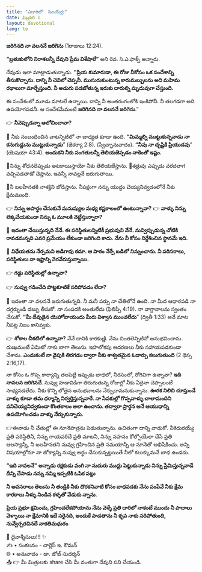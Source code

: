 ```yaml
---
title: "ఎడారిలో  సెలయేర్లు"
date: ఫిబ్రవరి 1
layout: devotional
lang: te
---
```


**జరిగినది నా వలననే జరిగెను**
 (1రాజులు 12:24).

 **“బ్రతుకులోని నిరాశలన్నీ దేవుని ప్రేమ విశేషాలే”** అని రెవ. సి.ఎ.ఫాక్స్ అన్నారు.
 
దేవుడు ఇలా మాట్లాడుతున్నాడు. 
**"ప్రియ కుమారుడా, ఈ రోజు నీకోసం ఒక సందేశాన్ని తీసుకొచ్చాను. దాన్ని నీ చెవిలో చెప్పనీ. ముసురుకుంటున్న కారుమబ్బులను అది మహిమ రథాలుగా మార్చేస్తుంది. నీ అడుగు పడబోతున్న ఇరుకు దారుల్ని మృదువుగా చేస్తుంది.**

 ఈ సందేశంలో మూడు మాటలే ఉన్నాయి. దాన్ని నీ అంతరంగంలోకి ఇంకిపోనీ. నీ తలగడగా అది ఉపయోగపడనీ. ఆ సందేశమేమంటే **జరిగినది నా వలననే జరిగెను**.”

👉 **నీవెప్పుడన్నా ఆలోచించావా?**

🔹 నీకు సంబంధించిన వాటన్నిటిలో నా బాధ్యత కూడా ఉంది. **“మిమ్మల్ని ముట్టుకున్నవాడు నా కనుగుడ్డును ముట్టుకున్నాడు**”
 (జెకర్యా 2:8). (స్వేచ్ఛానువాదం).
 **“నీవు నా దృష్టికి ప్రియుడవు**” 
(యెషయా 43:4). 
**అందుకని నీకు సంగతులన్నీ తెలియజెప్పడం నాకెంతో ఇష్టం.**

🔹నిన్ను శోధనలెప్పుడు అటకాయిస్తాయో నీకు తెలియజేస్తాను. 
🔹శత్రువు ఎప్పుడు వరదలాగ వచ్చిపడతాడో చెప్తాను. ఇవన్నీ నావల్లనే జరుగుతాయి. 

🔹నీ బలహీనతకి నాశక్తిని జోడిస్తాను. నీపక్షంగా నన్ను యుద్దం చెయ్యనివ్వడంలోనే నీకు క్షేమముంది.

👉 **నిన్ను అపార్థం చేసుకునే మనుష్యుల మధ్య కష్టకాలంలో ఉంటున్నావా?**
👉 **వాళ్ళు నిన్ను లెక్కచేయకుండా నిన్ను ఓ మూలకి నెట్టేస్తున్నారా?** 

🔺 **ఇదంతా చేయిస్తున్నది నేనే. ఈ పరిస్థితులన్నిటికీ ప్రభువుని నేనే. నువ్విప్పుడున్న చోటికి రావడమన్నది ఎవరి ప్రమేయం లేకుండా జరిగింది కాదు. నేను నీ కోసం నిర్దేశించిన స్థానమే ఇది.**

🔺 **విధేయతను నేర్పమని అడిగావు కదూ. ఆ పాఠం నేర్పే బడిలో నిన్నుంచాను. నీ పరిసరాలు, పరిస్థితులు నా ఇష్టాన్ని నెరవేరుస్తున్నాయి.**

👉 **గడ్డు పరిస్థితుల్లో ఉన్నావా?**

👉 **నువ్వు గడించేది పొట్టకూటికే సరిపోవడం లేదా?**

🔺 ఇదంతా నా వలననే జరుగుతున్నది. నీ మనీ పర్సు నా చేతిలోనే ఉంది. నా మీద ఆధారపడి నా దగ్గర్నుండి డబ్బు తీసుకో. నా సంపదకి అంతులేదు (ఫిలిప్పీ 4:19). నా వాగ్దానాలను స్వంతం చేసుకో. **“మీ దేవుడైన యెహోవాయందు మీరు విశ్వాస ముంచలేదు**” (ద్వితీ 1:33) అనే మాట నీపట్ల నిజం కానివ్వకు.

👉 **శోకాల చీకటిలో ఉన్నావా?** నేనే దానికి కారకుణ్ణి. నేను చింతలెన్నిటినో అనుభవించాను. దుఃఖమంటే ఏమిటో నాకు బాగా తెలుసు. ఇహలోకపు ఆదరణలు నీకు సహాయపడకుండా చేశాను. **ఎందుకంటే నా వైపుకి తిరగడం ద్వారా నీకు శాశ్వతమైన ఓదార్పు కలుగుతుంది** (2 థెస్స 2:16,17). 

నా కోసం ఓ గొప్ప కార్యాన్ని తలపెట్టి ఇప్పుడు బాధలో, నీరసంలో, రోగివిగా ఉన్నావా? **ఇది నావలన జరిగినదే**. నువ్వు హడావిడిగా తిరుగుతున్న రోజుల్లో నీకు ఏదైనా చెప్పాలంటే సాధ్యపడలేదు. నీకు కొన్ని లోతైన అనుభవాలను నేర్పుదామనుకున్నాను. 
**ఊరక నిలిచి చూస్తుండే వాళ్ళు కూడా తమ ధర్మాన్ని నిర్వర్తిస్తున్నవారే. నా సేవకుల్లో గొప్పవాళ్ళు చాలామందిని పనిచెయ్యనివ్వకుండా కొంతకాలం అలా ఉంచాను. తద్వారా ప్రార్థన అనే ఆయుధాన్ని ఉపయోగించడం వాళ్ళు నేర్చుకున్నారు.**

👉ఈనాడు నీ చేతుల్లో ఈ నూనెపాత్రను పెడుతున్నాను. ఉచితంగా దాన్ని వాడుకో. నీకెదురయ్యే ప్రతి పరిస్థితినీ, నిన్ను గాయపరిచే ప్రతి మాటనీ, నిన్ను సహనం కోల్పోయేలా చేసే ప్రతి ఆలస్యాన్నీ, నీ బలహీనతని నువ్వు గ్రహించిన ప్రతి సమయాన్నీ ఆ నూనెతో అభిషేకించు. అన్ని విషయాల్లోనూ నా జోక్యాన్ని నువ్వు అర్థం చేసుకున్నట్టయితే నీలో కలుక్కుమనే బాధ ఉండదు.

**“ఇది నావలనే" అన్నాడు రక్షకుడు వంగి నా నుదురు ముద్దు పెట్టుకున్నాడు నిన్ను ప్రేమిస్తున్నవాడే దీన్ని చేసాడు నన్ను నమ్మి ఇప్పటికి ఓపిక పట్టు** 
 
**నీ అవసరాలు తెలుసు నీ తండ్రికి నీకు దొరకనివాటి కోసం బాధపడకు నేను పంపేవే నీకు క్షేమ కారకాలు నీళ్ళు నిండిన కళ్ళతో వేడుకు న్నాను**.

**ప్రియ ప్రభూ క్షమించు, గ్రహించలేకపోయాను నేను వెళ్ళే ప్రతి దారిలో నాకంటే ముందు నీ పాదాలు వెళ్ళాయి నా క్షేమానికి ఇదే సరైనది, అందుకే పాడతాను నీ కృప నాకు సరిపోతుంది, నువ్వేర్పరచినదే నాకతిమధురం**

<div class="blessing">🙏 <span class="bless-text">దైవాశ్శీసులు!!!</span> ✨</div>

<div class="credit">✍️ <span class="credit-text">▪ సంకలనం - చార్లెస్ ఇ. కౌమన్</span></div>
<div class="credit">🌐 <span class="credit-text">▪ అనువాదం - డా. జోబ్ సుదర్శన్</span></div>


<div class="share">📤 👉 <span class="share-text">మీ మిత్రులకు share చేసి మీ వంతుగా దేవుని పని చేయండి.</span></div>
